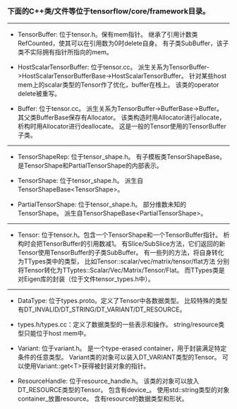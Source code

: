 ### 下面的C++类/文件等位于tensorflow/core/framework目录。

---

- TensorBuffer: 位于tensor.h。保有mem指针。
继承了引用计数类RefCounted，使其可以在引用数为0时delete自身。
有子类SubBuffer，该子类不实际拥有指针所指向的mem。

- HostScalarTensorBuffer: 位于tensor.cc。
派生关系为TensorBuffer-\>HostScalarTensorBufferBase-\>HostScalarTensorBuffer。
针对某些host mem上的scalar类型的Tensor作了优化，buffer在栈上。
该类的operator delete被重写。

- Buffer: 位于tensor.cc。
派生关系为TensorBuffer-\>BufferBase-\>Buffer。
其父类BufferBase保存有Allocator。
该类构造时用Allocator进行allocate，析构时用Allocator进行deallocate。
这是一般的Tensor使用的TensorBuffer子类。

---

- TensorShapeRep: 位于tensor\_shape.h。
有子模板类TensorShapeBase。
是TensorShape和PartialTensorShape的内部表示。

- TensorShape: 位于tensor\_shape.h。
派生自TensorShapeBase\<TensorShape\>。

- PartialTensorShape: 位于tensor\_shape.h。
部分维数未知的TensorShape。
派生自TensorShapeBase\<PartialTensorShape\>。

---

- Tensor: 位于tensor.h。包含一个TensorShape和一个TensorBuffer指针。
析构时会把TensorBuffer的引用数减1。
有Slice/SubSlice方法，它们返回的新Tensor使用TensorBuffer的子类SubBuffer。
有一些列的方法，将自身转化为TTypes类中的类型，
比如Tensor::scalar/vec/matrix/tensor/flat方法
分别将Tensor转化为TTyptes::Scalar/Vec/Matrix/Tensor/Flat。
而TTypes类是对Eigen库的封装（位于文件tensor\_types.h中）。

---

- DataType: 位于types.proto。定义了Tensor中各数据类型。
比较特殊的类型有DT\_INVALID/DT\_STRING/DT\_VARIANT/DT\_RESOURCE。

- types.h/types.cc：定义了数据类型的一些表示和操作。
string/resource类型只能位于host mem中。

- Variant: 位于variant.h。
是一个type-erased container，用于封装满足特定条件的任意类型。
Variant类的对象可以装入DT\_VARIANT类型的Tensor。
可以使用Variant::get\<T\>获得被封装对象的指针。

- ResourceHandle: 位于resource\_handle.h。
该类的对象可以放入DT\_RESOURCE类型的Tensor。
包含有device\_。
使用std::string类型的对象container\_放置resource。
含有resource的数据类型和形状。

